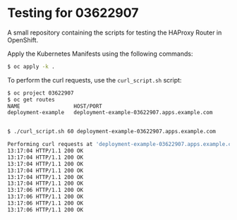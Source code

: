 # Testing for 03622907
A small repository containing the scripts for testing the HAProxy Router in OpenShift.

Apply the Kubernetes Manifests using the following commands:
```bash
$ oc apply -k .
```

To perform the curl requests, use the `curl_script.sh` script:
```bash
$ oc project 03622907
$ oc get routes
NAME                 HOST/PORT                                                              PATH   SERVICES             PORT   TERMINATION   WILDCARD
deployment-example   deployment-example-03622907.apps.example.com                                  deployment-example   8080                 None


$ ./curl_script.sh 60 deployment-example-03622907.apps.example.com

Performing curl requests at 'deployment-example-03622907.apps.example.com'
13:17:04 HTTP/1.1 200 OK
13:17:04 HTTP/1.1 200 OK
13:17:04 HTTP/1.1 200 OK
13:17:04 HTTP/1.1 200 OK
13:17:04 HTTP/1.1 200 OK
13:17:04 HTTP/1.1 200 OK
13:17:06 HTTP/1.1 200 OK
13:17:06 HTTP/1.1 200 OK
13:17:06 HTTP/1.1 200 OK
13:17:06 HTTP/1.1 200 OK
```
